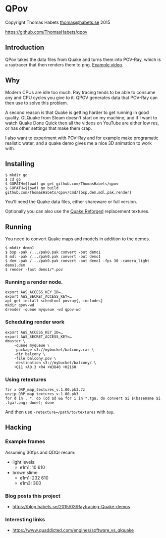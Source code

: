 # QPov

Copyright Thomas Habets <thomas@habets.se> 2015

https://github.com/ThomasHabets/qpov

## Introduction
QPov takes the data files from Quake and turns them into POV-Ray,
which is a raytracer that then renders them to png.
[Example video](https://www.youtube.com/watch?v=jzcevsd5SGE).

## Why
Modern CPUs are idle too much. Ray tracing tends to be able to
consume any and CPU cycles you give to it. QPOV generates data
that POV-Ray can then use to solve this problem.

A second reason is that Quake is getting harder to get running
in good quality. GLQuake from Steam doesn't start on my machine,
and if I want to watch Quake Done Quick then all the videos
on YouTube are either low res, or has other settings that make
them crap.

I also want to experiment with POV-Ray and for example make
programatic realistic water, and a quake demo gives me a nice 3D
animation to work with.

## Installing
```
$ mkdir go
$ cd go
$ GOPATH=$(pwd) go get github.com/ThomasHabets/qpov
$ GOPATH=$(pwd) go build github.com/ThomasHabets/qpov/cmd/{bsp,dem,mdl,pak,render}
```

You'll need the Quake data files, either shareware or full version.

Optionally you can also use the
[Quake Reforged](http://quakeone.com/reforged/downloads.html)
replacement textures.

## Running
You need to convert Quake maps and models in addition to the demos.

```
$ mkdir demo1
$ bsp -pak /.../pak0.pak convert -out demo1
$ mdl -pak /.../pak0.pak convert -out demo1
$ dem -pak /.../pak0.pak convert -out demo1 -fps 30 -camera_light demo1.dem
$ render -fast demo1/*.pov
```

### Running a render node.

```
export AWS_ACCESS_KEY_ID=…
export AWS_SECRET_ACCESS_KEY=…
apt-get install schedtool povray{,-includes}
mkdir qpov-wd
drender -queue myqueue -wd qpov-wd
```

### Scheduling render work

```
export AWS_ACCESS_KEY_ID=…
export AWS_SECRET_ACCESS_KEY=…
dmaster \
    -queue myqueue \
    -package s3://mybucket/balcony.rar \
    -dir balcony \
    -file balcony.pov \
    -destination s3://mybucket/balcony/ \
    +Q11 +A0.3 +R4 +W3840 +H2160
```

### Using retextures
```
7zr x QRP_map_textures_v.1.00.pk3.7z
unzip QRP_map_textures_v.1.00.pk3
for d in . *; do (cd $d && for i in *.tga; do convert $i $(basename $i .tga).png; done); done
```

And then use `-retexture=/path/to/textures` with `bsp`.

## Hacking

### Example frames
Assuming 30fps and QDQr recam:
* light levels:
  * e1m1: 10 610
* brown slime:
  * e1m1: 232 610
  * e1m3: 300

### Blog posts this project
* https://blog.habets.se/2015/03/Raytracing-Quake-demos

### Interesting links
* https://www.quaddicted.com/engines/software_vs_glquake
